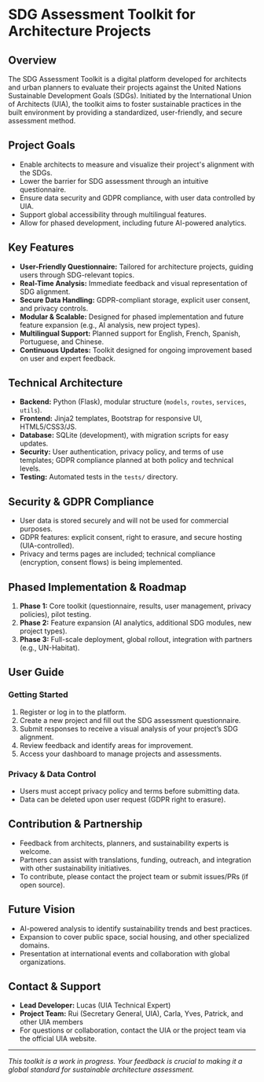 # SDG Assessment Toolkit for Architecture Projects

## Overview
The SDG Assessment Toolkit is a digital platform developed for architects and urban planners to evaluate their projects against the United Nations Sustainable Development Goals (SDGs). Initiated by the International Union of Architects (UIA), the toolkit aims to foster sustainable practices in the built environment by providing a standardized, user-friendly, and secure assessment method.

## Project Goals
- Enable architects to measure and visualize their project's alignment with the SDGs.
- Lower the barrier for SDG assessment through an intuitive questionnaire.
- Ensure data security and GDPR compliance, with user data controlled by UIA.
- Support global accessibility through multilingual features.
- Allow for phased development, including future AI-powered analytics.

## Key Features
- **User-Friendly Questionnaire:** Tailored for architecture projects, guiding users through SDG-relevant topics.
- **Real-Time Analysis:** Immediate feedback and visual representation of SDG alignment.
- **Secure Data Handling:** GDPR-compliant storage, explicit user consent, and privacy controls.
- **Modular & Scalable:** Designed for phased implementation and future feature expansion (e.g., AI analysis, new project types).
- **Multilingual Support:** Planned support for English, French, Spanish, Portuguese, and Chinese.
- **Continuous Updates:** Toolkit designed for ongoing improvement based on user and expert feedback.

## Technical Architecture
- **Backend:** Python (Flask), modular structure (`models`, `routes`, `services`, `utils`).
- **Frontend:** Jinja2 templates, Bootstrap for responsive UI, HTML5/CSS3/JS.
- **Database:** SQLite (development), with migration scripts for easy updates.
- **Security:** User authentication, privacy policy, and terms of use templates; GDPR compliance planned at both policy and technical levels.
- **Testing:** Automated tests in the `tests/` directory.

## Security & GDPR Compliance
- User data is stored securely and will not be used for commercial purposes.
- GDPR features: explicit consent, right to erasure, and secure hosting (UIA-controlled).
- Privacy and terms pages are included; technical compliance (encryption, consent flows) is being implemented.

## Phased Implementation & Roadmap
1. **Phase 1:** Core toolkit (questionnaire, results, user management, privacy policies), pilot testing.
2. **Phase 2:** Feature expansion (AI analytics, additional SDG modules, new project types).
3. **Phase 3:** Full-scale deployment, global rollout, integration with partners (e.g., UN-Habitat).

## User Guide
### Getting Started
1. Register or log in to the platform.
2. Create a new project and fill out the SDG assessment questionnaire.
3. Submit responses to receive a visual analysis of your project’s SDG alignment.
4. Review feedback and identify areas for improvement.
5. Access your dashboard to manage projects and assessments.

### Privacy & Data Control
- Users must accept privacy policy and terms before submitting data.
- Data can be deleted upon user request (GDPR right to erasure).

## Contribution & Partnership
- Feedback from architects, planners, and sustainability experts is welcome.
- Partners can assist with translations, funding, outreach, and integration with other sustainability initiatives.
- To contribute, please contact the project team or submit issues/PRs (if open source).

## Future Vision
- AI-powered analysis to identify sustainability trends and best practices.
- Expansion to cover public space, social housing, and other specialized domains.
- Presentation at international events and collaboration with global organizations.

## Contact & Support
- **Lead Developer:** Lucas (UIA Technical Expert)
- **Project Team:** Rui (Secretary General, UIA), Carla, Yves, Patrick, and other UIA members
- For questions or collaboration, contact the UIA or the project team via the official UIA website.

---

*This toolkit is a work in progress. Your feedback is crucial to making it a global standard for sustainable architecture assessment.*
